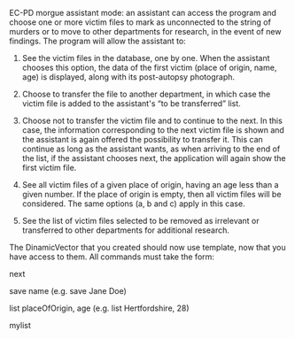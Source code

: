 EC-PD morgue assistant mode: an assistant can access the program and choose one or more victim files to mark as unconnected to the string 
of murders or to move to other departments for research, in the event of new findings. The program will allow the assistant to:

1. See the victim files in the database, one by one. When the assistant chooses this option, the data of the first victim (place of origin, 
name, age) is displayed, along with its post-autopsy photograph.

2. Choose to transfer the file to another department, in which case the victim file is added to the assistant's “to be transferred” list.

3. Choose not to transfer the victim file and to continue to the next. In this case, the information corresponding to the next victim file
is shown and the assistant is again offered the possibility to transfer it. This can continue as long as the assistant wants, as when 
arriving to the end of the list, if the assistant chooses next, the application will again show the first victim file.

4. See all victim files of a given place of origin, having an age less than a given number. If the place of origin is empty, then all 
victim files will be considered. The same options (a, b and c) apply in this case.

5. See the list of victim files selected to be removed as irrelevant or transferred to other departments for additional research.

The DinamicVector that you created should now use template, now that you have access to them. All commands must take the form:

next

save name (e.g. save Jane Doe)

list placeOfOrigin, age (e.g. list Hertfordshire, 28)

mylist
